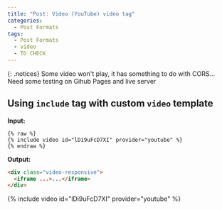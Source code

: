 ```yaml
---
title: "Post: Video (YouTube) video tag"
categories:
  - Post Formats
tags:
  - Post Formats
  - video
  - TO CHECK
---
```


{: .notices}
Some video won't play, it has something to do with CORS...\
Need some testing on Gihub Pages and live server

## Using `include` tag with custom `video` template

**Input:**

```liquid
{% raw %}
{% include video id="lDi9uFcD7XI" provider="youtube" %}
{% endraw %}
```

**Output:**

```html
<div class="video-responsive">
  <iframe ...>...</iframe>
</div>
```

{% include video id="lDi9uFcD7XI" provider="youtube" %}
